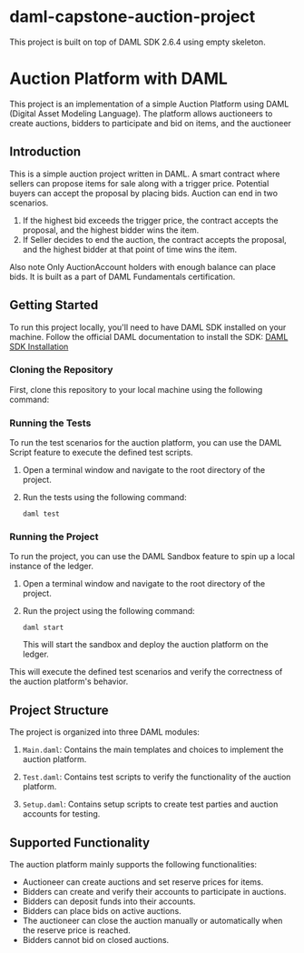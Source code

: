 # daml-capstone-auction-project

This project is built on top of DAML SDK 2.6.4 using empty skeleton.

# Auction Platform with DAML

This project is an implementation of a simple Auction Platform using DAML (Digital Asset Modeling Language). The platform allows auctioneers to create auctions, bidders to participate and bid on items, and the auctioneer

## Introduction

This is a simple auction project written in DAML. A smart contract where sellers can propose items for sale along with a trigger price. Potential buyers can accept the proposal by placing bids. Auction can end in two scenarios.

1. If the highest bid exceeds the trigger price, the contract accepts the proposal, and the highest bidder wins the item.
2. If Seller decides to end the auction, the contract accepts the proposal, and the highest bidder at that point of time wins the item.

Also note Only AuctionAccount holders with enough balance can place bids.
It is built as a part of DAML Fundamentals certification.

## Getting Started

To run this project locally, you'll need to have DAML SDK installed on your machine. Follow the official DAML documentation to install the SDK: [DAML SDK Installation](https://docs.daml.com/getting-started/installation.html)

### Cloning the Repository

First, clone this repository to your local machine using the following command:

### Running the Tests

To run the test scenarios for the auction platform, you can use the DAML Script feature to execute the defined test scripts.

1. Open a terminal window and navigate to the root directory of the project.

2. Run the tests using the following command:

   `daml test`

### Running the Project

To run the project, you can use the DAML Sandbox feature to spin up a local instance of the ledger.

1. Open a terminal window and navigate to the root directory of the project.

2. Run the project using the following command:

   `daml start`

   This will start the sandbox and deploy the auction platform on the ledger.

This will execute the defined test scenarios and verify the correctness of the auction platform's behavior.

## Project Structure

The project is organized into three DAML modules:

1. `Main.daml`: Contains the main templates and choices to implement the auction platform.

2. `Test.daml`: Contains test scripts to verify the functionality of the auction platform.

3. `Setup.daml`: Contains setup scripts to create test parties and auction accounts for testing.

## Supported Functionality

The auction platform mainly supports the following functionalities:

- Auctioneer can create auctions and set reserve prices for items.
- Bidders can create and verify their accounts to participate in auctions.
- Bidders can deposit funds into their accounts.
- Bidders can place bids on active auctions.
- The auctioneer can close the auction manually or automatically when the reserve price is reached.
- Bidders cannot bid on closed auctions.
